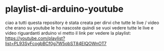 # playlist-di-arduino-youtube

ciao a tutti questa repository è stata creata per dirvi che tutte le live / video che erano su youtube le ho nascoste 
quindi se vuoi vedere tutte le live e video riguardanti arduino vi metto il link per vedere la playlist: https://youtube.com/playlist?list=PL93SyFcogbBCf0g7W5obST84ElQOWnOT7 

